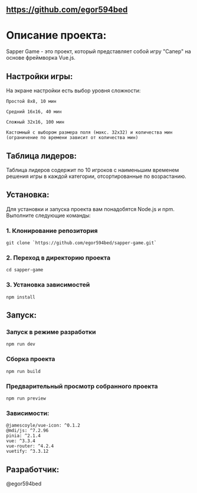 ## https://github.com/egor594bed

# Описание проекта:

Sapper Game - это проект, который представляет собой игру "Сапер" на основе фреймворка Vue.js.

## Настройки игры:

На экране настройки есть выбор уровня сложности:

    Простой 8x8, 10 мин

    Средний 16x16, 40 мин

    Сложный 32x16, 100 мин

    Кастомный с выбором размера поля (макс. 32x32) и количества мин (ограничение по времени зависит от количества мин)

## Таблица лидеров:

Таблица лидеров содержит по 10 игроков с наименьшим временем решения игры в каждой категории, отсортированные по возрастанию.

## Установка:

Для установки и запуска проекта вам понадобятся Node.js и npm. Выполните следующие команды:

### 1. Клонирование репозитория

    git clone `https://github.com/egor594bed/sapper-game.git`

### 2. Переход в директорию проекта

    cd sapper-game

### 3. Установка зависимостей

    npm install

## Запуск:

### Запуск в режиме разработки

    npm run dev

### Сборка проекта

    npm run build

### Предварительный просмотр собранного проекта

    npm run preview

### Зависимости:

    @jamescoyle/vue-icon: ^0.1.2
    @mdi/js: ^7.2.96
    pinia: ^2.1.4
    vue: ^3.3.4
    vue-router: ^4.2.4
    vuetify: ^3.3.12

## Разработчик:

@egor594bed
